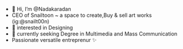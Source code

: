 - 👋 Hi, I’m @Nadakaradan
- CEO of Snailtoon ~ a space to create,Buy & sell art works (ig:@snailt00n)
- 👀 interested in Designing
- 🌱 currently seeking Degree in Multimedia and Mass Communication
- Passionate versatile entreprenur ✨
  
<!---
Nadakaradan/Nadakaradan is a ✨ special ✨ repository because its `README.md` (this file) appears on your GitHub profile.
You can click the Preview link to take a look at your changes.
--->
